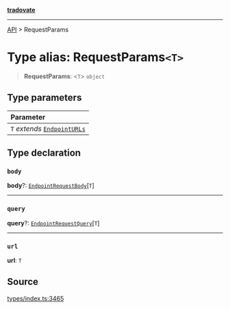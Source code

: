 [**tradovate**](../README.md)

***

[API](../API.md) > RequestParams

# Type alias: RequestParams`<T>`

> **RequestParams**: <`T`> `object`

## Type parameters

| Parameter |
| :------ |
| `T` *extends* [`EndpointURLs`](type-alias.EndpointURLs.md) |

## Type declaration

### `body`

**body**?: [`EndpointRequestBody`](type-alias.EndpointRequestBody.md)[`T`]

***

### `query`

**query**?: [`EndpointRequestQuery`](type-alias.EndpointRequestQuery.md)[`T`]

***

### `url`

**url**: `T`

## Source

[types/index.ts:3465](https://github.com/cgilly2fast/tradovate-typescript/blob/b1caea5/src/types/index.ts#L3465)
